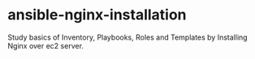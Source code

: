 # ansible-nginx-installation
Study basics of Inventory, Playbooks, Roles and Templates by Installing Nginx over ec2 server.
